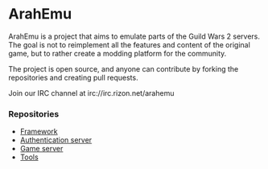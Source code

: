 # ArahEmu

ArahEmu is a project that aims to emulate parts of the Guild Wars 2 servers. The goal is not to reimplement all the features and content of the original game, but to rather create a modding platform for the community.

The project is open source, and anyone can contribute by forking the repositories and creating pull requests.

Join our IRC channel at irc://irc.rizon.net/arahemu

### Repositories

- [Framework](https://github.com/ArahEmu/Framework)
- [Authentication server](https://github.com/ArahEmu/AuthServer)
- [Game server](https://github.com/ArahEmu/GameServer)
- [Tools](https://github.com/ArahEmu/Tools)
